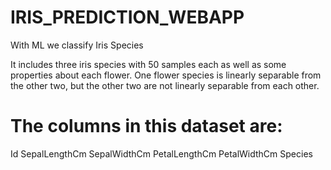 # IRIS_PREDICTION_WEBAPP
With ML we classify Iris Species


It includes three iris species with 50 samples each as well as some properties about each flower. One flower species is linearly separable from the other two, but the other two are not linearly separable from each other.


# The columns in this dataset are:

  Id
  SepalLengthCm
  SepalWidthCm
  PetalLengthCm
  PetalWidthCm
  Species
